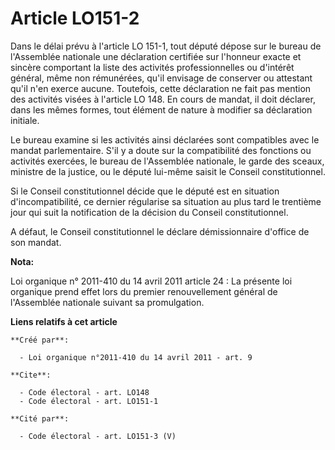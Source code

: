 # Article LO151-2

Dans le délai prévu à l'article LO 151-1, tout député dépose sur le bureau de l'Assemblée nationale une déclaration certifiée
sur l'honneur exacte et sincère comportant la liste des activités professionnelles ou d'intérêt général, même non rémunérées,
qu'il envisage de conserver ou attestant qu'il n'en exerce aucune. Toutefois, cette déclaration ne fait pas mention des
activités visées à l'article LO 148. En cours de mandat, il doit déclarer, dans les mêmes formes, tout élément de nature à
modifier sa déclaration initiale. 

Le bureau examine si les activités ainsi déclarées sont compatibles avec le mandat parlementaire. S'il y a doute sur la
compatibilité des fonctions ou activités exercées, le bureau de l'Assemblée nationale, le garde des sceaux, ministre de la
justice, ou le député lui-même saisit le Conseil constitutionnel. 

Si le Conseil constitutionnel décide que le député est en situation d'incompatibilité, ce dernier régularise sa situation au
plus tard le trentième jour qui suit la notification de la décision du Conseil constitutionnel. 

A défaut, le Conseil constitutionnel le déclare démissionnaire d'office de son mandat.

**Nota:**

Loi organique n° 2011-410 du 14 avril 2011 article 24 : La présente loi organique prend effet lors du premier renouvellement
général de l'Assemblée nationale suivant sa promulgation.

**Liens relatifs à cet article**

	**Créé par**:

	  - Loi organique n°2011-410 du 14 avril 2011 - art. 9

	**Cite**:

	  - Code électoral - art. LO148
	  - Code électoral - art. LO151-1

	**Cité par**:

	  - Code électoral - art. LO151-3 (V)
